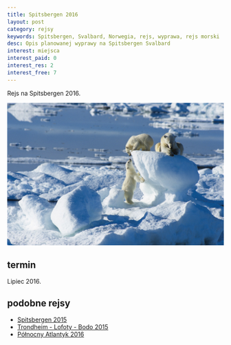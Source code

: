 ```yaml
---
title: Spitsbergen 2016
layout: post
category: rejsy
keywords: Spitsbergen, Svalbard, Norwegia, rejs, wyprawa, rejs morski
desc: Opis planowanej wyprawy na Spitsbergen Svalbard
interest: miejsca
interest_paid: 0
interest_res: 2
interest_free: 7
---
```

Rejs na Spitsbergen 2016.

![](/img/2014/norwegia/spitsbergen_mis.jpg)

termin
----------
Lipiec 2016.


podobne rejsy
------

* [Spitsbergen 2015](/spitsbergen-2015)
* [Trondheim - Lofoty - Bodo 2015](/norwegia-2015)
* [Północny Atlantyk 2016](/north-atlantic-2016)